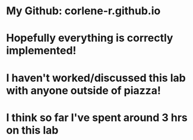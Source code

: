 # My Github: corlene-r.github.io
#  
# Hopefully everything is correctly implemented! 
#
# I haven't worked/discussed this lab with anyone outside of piazza!
#
# I think so far I've spent around 3 hrs on this lab
#
#
#